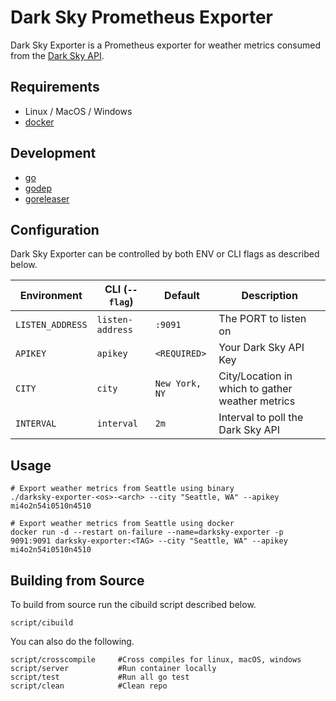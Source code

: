 # Dark Sky Prometheus Exporter

Dark Sky Exporter is a Prometheus exporter for weather metrics consumed from the [Dark Sky API](https://darksky.net/dev).

## Requirements

* Linux / MacOS / Windows
* [docker](https://www.docker.com)

## Development

* [go](https://golang.org/dl)
* [godep](https://github.com/tools/godep)
* [goreleaser](https://github.com/goreleaser/goreleaser)

## Configuration

Dark Sky Exporter can be controlled by both ENV or CLI flags as described below.

| Environment        	       | CLI (`--flag`)              | Default                 	    | Description                                                                                                      |
|----------------------------|-----------------------------|---------------------------- |------------------------------------------------------------------------------------------------------------------|
| `LISTEN_ADDRESS`           | `listen-address`            | `:9091`                     | The PORT to listen on |
| `APIKEY`                   | `apikey`                    | `<REQUIRED>`                | Your Dark Sky API Key |
| `CITY`                     | `city`                      | `New York, NY`              | City/Location in which to gather weather metrics |
| `INTERVAL`                 | `interval`                  | `2m`                        | Interval to poll the Dark Sky API |

## Usage

```
# Export weather metrics from Seattle using binary
./darksky-exporter-<os>-<arch> --city "Seattle, WA" --apikey mi4o2n54i0510n4510

# Export weather metrics from Seattle using docker
docker run -d --restart on-failure --name=darksky-exporter -p 9091:9091 darksky-exporter:<TAG> --city "Seattle, WA" --apikey mi4o2n54i0510n4510
```

## Building from Source

To build from source run the cibuild script described below.

```
script/cibuild
```

You can also do the following.
```
script/crosscompile     #Cross compiles for linux, macOS, windows
script/server           #Run container locally
script/test             #Run all go test
script/clean            #Clean repo
```